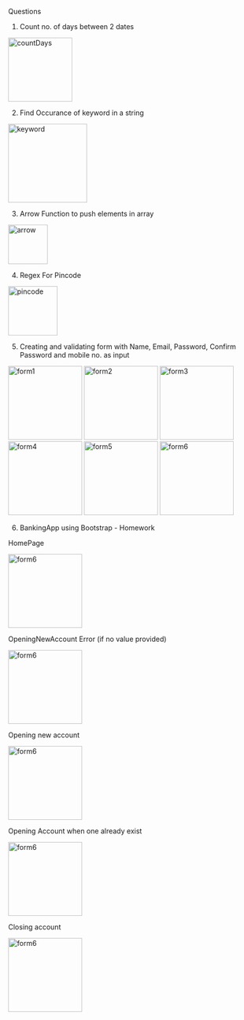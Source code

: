 Questions 

1) Count no. of days between 2 dates

<img src="https://cdn.discordapp.com/attachments/533295727745564682/953585741387137034/unknown.png" alt="countDays" height="130"/>

2) Find Occurance of keyword in a string 

<img src="https://cdn.discordapp.com/attachments/533295727745564682/953594107421421588/unknown.png" alt="keyword" height="160"/>

3) Arrow Function to push elements in array

<img src="https://cdn.discordapp.com/attachments/533295727745564682/953602492611059732/unknown.png" alt="arrow" height="80"/>

4) Regex For Pincode

<img src="https://cdn.discordapp.com/attachments/533295727745564682/953587455414644806/unknown.png" alt="pincode" height="100"/>

5) Creating and validating form with Name, Email, Password, Confirm Password and mobile no. as input 

<img src="https://media.discordapp.net/attachments/533295727745564682/953600695595044904/unknown.png" alt="form1" height="150"/>

<img src="https://media.discordapp.net/attachments/533295727745564682/953600781498585098/unknown.png" alt="form2" height="150"/>

<img src="https://media.discordapp.net/attachments/533295727745564682/953600850109030461/unknown.png" alt="form3" height="150"/>

<img src="https://media.discordapp.net/attachments/533295727745564682/953600944938049607/unknown.png" alt="form4" height="150"/>

<img src="https://media.discordapp.net/attachments/533295727745564682/953601041293787136/unknown.png" alt="form5" height="150"/>

<img src="https://media.discordapp.net/attachments/533295727745564682/953601095354171392/unknown.png" alt="form6" height="150"/>

6) BankingApp using Bootstrap - Homework

 HomePage

<img src="https://media.discordapp.net/attachments/533295727745564682/955132689416073216/unknown.png?width=1421&height=662" alt="form6" height="150"/>


 OpeningNewAccount Error (if no value provided)
 
<img src="https://media.discordapp.net/attachments/533295727745564682/955132628019867728/unknown.png?width=986&height=663" alt="form6" height="150"/>


 Opening new account

<img src="https://cdn.discordapp.com/attachments/533295727745564682/955133480721854544/unknown.png" alt="form6" height="150"/>


 Opening Account when one already exist

<img src="https://media.discordapp.net/attachments/533295727745564682/955133308797333574/unknown.png?width=1021&height=662" alt="form6" height="150"/>


 Closing account
 
<img src="https://media.discordapp.net/attachments/533295727745564682/955133376086544454/unknown.png?width=836&height=662" alt="form6" height="150"/>
